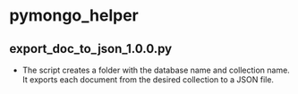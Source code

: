 # pymongo_helper
 ## export_doc_to_json_1.0.0.py
  - The script creates a folder with the database name and collection name. 
    It exports each document from the desired collection to a JSON file.
